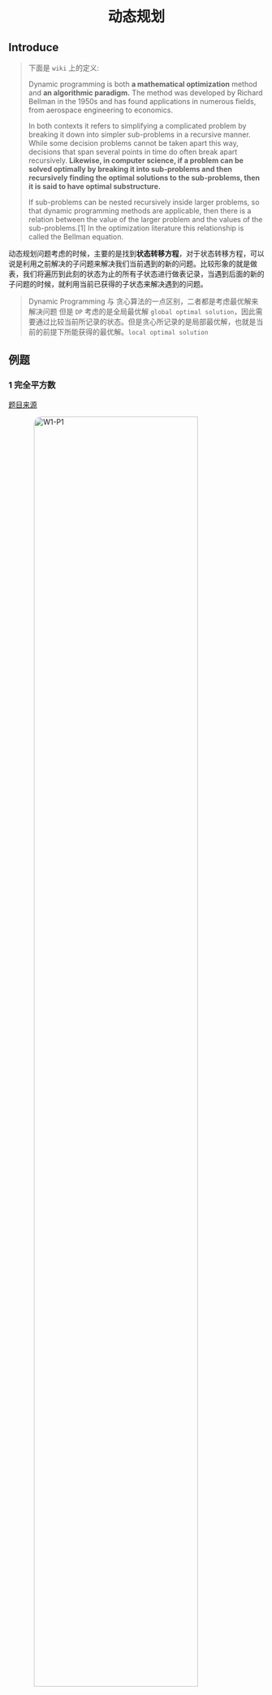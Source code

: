 # **<center>动态规划</center>**

## Introduce 

> 下面是 `wiki` 上的定义:
> 
> Dynamic programming is both **a mathematical optimization** method and **an algorithmic paradigm.** The method was developed by Richard Bellman in the 1950s and has found applications in numerous fields, from aerospace engineering to economics.
> 
> In both contexts it refers to simplifying a complicated problem by breaking it down into simpler sub-problems in a recursive manner. While some decision problems cannot be taken apart this way, decisions that span several points in time do often break apart recursively. **Likewise, in computer science, if a problem can be solved optimally by breaking it into sub-problems and then recursively finding the optimal solutions to the sub-problems, then it is said to have optimal substructure.**
> 
> If sub-problems can be nested recursively inside larger problems, so that dynamic programming methods are applicable, then there is a relation between the value of the larger problem and the values of the sub-problems.[1] In the optimization literature this relationship is called the Bellman equation.

动态规划问题考虑的时候，主要的是找到**状态转移方程**，对于状态转移方程，可以说是利用之前解决的子问题来解决我们当前遇到的新的问题。比较形象的就是做表，我们将遍历到此刻的状态为止的所有子状态进行做表记录，当遇到后面的新的子问题的时候，就利用当前已获得的子状态来解决遇到的问题。

> Dynamic Programming 与 贪心算法的一点区别，二者都是考虑最优解来解决问题
> 但是 `DP` 考虑的是全局最优解 `global optimal solution`，因此需要通过比较当前所记录的状态。但是贪心所记录的是局部最优解，也就是当前的前提下所能获得的最优解。`local optimal solution`



## 例题
### 1 完全平方数
<a href = "https://leetcode.cn/problems/perfect-squares/?envType=study-plan-v2&envId=top-100-liked"> 题目来源</a>



![W1-P1](./assets/W1-T1.jpg)

#### **题解**
我们这里考虑**动态规划**，因为对于一个任意给定的`n`,我们都存在多种对于完全平方数的组合，那么怎么样才能知道最小的组合数呢？就需要动态规划了，我们定义一个表，当前`a[i]`中记录的就是最小的组合数目，好处是我们之后可以直接调用，可以免去很多的重复步骤。然后，我们对于$[1,m]$的每个表元素进行遍历。有点类似爬楼梯，为了方便理解，我们举个例子，`numSquare(12)`的求法。一开始我的错误思路是利用贪心，距离$12$最近的完全平方数是$9$，那么我就错误的以为$12$的最小组合就是$a[9]+a[3]$的次数.但其实他可以是$a[4]+a[4]+a[4]=3$
也就是有以下的状态转移方程：
$a[i] = \min\{a[j*j]+a[i-j*j]\}$
接下来的就简单了。

总结一下 这题就是 **动态规划**，目的是要找到状态转移方程，以及时间复杂度的话是近似成$O(N^\frac{3}{2})$
$∫_1^n​f(x)dx≤\sum_{i=1}^n​f(i)≤∫_0^n​f(x)dx$

#### Code

```cpp
class Solution {
public:
    int a[10000]={0};
    int numSquares(int n) {
        int m = (int)sqrt(n);
        if(m*m == n)
            return 1;
        for(int i=1;i<=m;i++){
            a[i*i] = 1;
        }
        for(int i=2;i<=n;i++){
            m = (int)sqrt(i);
            // i is square number;
            if(m*m==i)
                continue;
            else{
                // 往前遍历 看看是否存在
                a[i] = 10000;
                for(int j=m;j>=1;j--){
                    if(a[j*j]+a[i-j*j]<a[i])
                        a[i] = a[j*j]+a[i-j*j];
                }
            }
        }
        return a[n];
    }
};
```




### 2 零钱兑换

<a href = "https://leetcode.cn/problems/coin-change/?envType=study-plan-v2&envId=top-100-liked"> 题目来源</a>

![P2](./assets/W1-T2.jpg)


####  **题解**
准确的来说，这题很简单，跟上一题就是一个模子里刻出来的，所以就不需要再赘述了。比较值得注意的是，**这题有一个$-1$也就是不存在的情况记得考虑一下**。别的没有问题了就。

#### Code
```cpp
class Solution {
public:
    int coinChange(vector<int>& coins, int amount) {
        if(amount == 0)
            return 0;
        sort(coins.begin(),coins.end());
        int a[amount+1];
        for(int i=0;i<=amount;i++)
            a[i]=-1;
        a[0] = 0;
        int index,q;
        int m = coins.size();
        for(q=0;q<m&&coins[q]<=amount;q++){
            if(amount==coins[q])
                return 1;
            a[coins[q]]=1;
        }
        // index 记录的是coins中不大于的最大索引坐标;
        index = q-1;
        for(int i=1;i<=amount;i++){
            if(a[i]==1)
                continue;
            else{
                int min = 10001;
                for(int j=0;j<=index&&coins[j]<i;j++){
                    if(a[coins[j]]==-1||a[i-coins[j]]==-1)
                        continue;
                    if(a[coins[j]]+a[i-coins[j]]<min)
                        min = a[coins[j]]+a[i-coins[j]];
                }
                if(min!=10001)
                    a[i]=min;
            }
        }
        return a[amount];
    }
};
```



### 3 杨辉三角
![P3](./assets/W1-T3.jpg)

#### **题解**
杨辉三角，我们简单的看题目，可以知道，主要是看杨辉三角的简单状态转移方程，就是:

$$temp[j] = result[i-1][j-1] + result[i-1][j]$$ 

然后就是三角的周边都补上`1`即可。

#### Code
```cpp
class Solution {
public:
    vector<vector<int>> generate(int numRows) {
        vector<vector<int>> result;
        result.push_back({1});
        result.push_back({1,1});
        // initial;
        if( numRows == 1)
            return {{1}};
        else if(numRows==2)
            return result;
        for(int i=2;i<numRows;i++){
            // The number of this level elements number;
            int num = i+1;
            vector<int> tmp;
            tmp.resize(num);
            tmp[0] = 1;
            for(int j=1;j<num-1;j++){
                tmp[j] = result[i-1][j-1]+result[i-1][j];
            }
            tmp[num-1] = 1;
            result.push_back(tmp);
        }
        return result;
    }
};
```



### 4 打家劫舍

![P4](./assets/W1-T4.jpg)



#### 题解1 
> 时间复杂度 $O(N)$

主要的思路是，就是我们设置的这个$money$数组的定义的区别，我们这个设置的是遍历到 $money[i]$ 的时候，表示的是遍历到这个房间的时候，我们已经获得的最大money数（包括自己）。
那么我们就很容易的得到状态转移方程：

$$ money[i] = \max\{nums[i]+money[i-2],money[i-1]\} $$

因为我们选择了自己`i`这个房间，那么只能考虑 `i-2`这个房间了，或者我们`i-1` 这个最优解。那么我们到最后的一个房间的时候，就自然是最优的。

#### Code
```cpp
class Solution {
public:
    int rob(vector<int>& nums) {
        int num = nums.size();
        if(num==1)
            return nums[0];
        else if(num == 2)
            return max(nums[0],nums[1]);
        vector<int> money;
        money.resize(num);
        money[0] = nums[0];
        money[1] = max(nums[0],nums[1]);
        for(int i=2;i<num;i++){
            // 可以选择不偷前一个房间
            money[i]=max(nums[i]+money[i-2],money[i-1]);
        }
        return max(money[num-1],money[num-2]);
    }
};

```


#### 题解2 
> 时间复杂度 $O(N^2)$


主要的思路是，就是我们设置的这个$money$数组的定义的**区别**，我们这个设置的是遍历到 $money[i]$ 的时候，**表示的是一定会选择了自己这个房间并且**遍历到这个房间的时候，我们已经获得的最大money数（包括自己）。
那么我们就很容易的得到状态转移方程：

$$ money[i]=nums[i]+max\{money[i-2]\}$$

因为我们选择了自己$i$这个房间，那么只能考虑 `i-2`这个房间了。所以我们最终的答案就是这个基础上的最后两个房间的取最大值即是我们的最终需要的答案。

#### Code
```cpp
class Solution {
public:
    int rob(vector<int>& nums) {
        int num = nums.size();
        vector<int> money;
        money.resize(num);
        money[0] = nums[0];
        money[1] = nums[1];
        for(int i=2;i<num;i++){
            // 可以选择不偷前一个房间
            int max = -1;
            for(int j = i-2;j>=0;j--){
                if(money[j]>max)
                    max = money[j];
            }
            money[i]=nums[i]+max;
        }
        return max(money[num-1],money[num-2]);
    }
};
```


### 5 和为 K 的子序列
<a href = "https://leetcode.cn/problems/subarray-sum-equals-k/description/?envType=study-plan-v2&envId=top-100-liked">题目来源 </a>

![P7](./assets/W1-T7.jpg)


#### 题解1 暴力搜索
> 时间复杂度$O(N^2)$

暴力搜索的思路就是，就是遍历每一个组合$(i,j)$的子数组和，查看是否存在等于$k$的子数组。那么我们有递推式。

$$
result[i] =
\begin{cases} 
result[i-1] + nums[i] & \text{if } i > 0 \\
nums[0] & \text{if } i = 0 
\end{cases}
$$

一开始我的思路是开了一个$N*N$的数组，但是这样在跑测试的时候，内存超了。所以我们换思路，仅开一个$O(N)$的数组，然后利用递推式来验证是否为$k$.跑是跑通了，但还是花费了 $\frac{N*(N-1)}{2}$的时间，$O(N^2)$的时间还不是最优的。

#### Code
```cpp
class Solution {
public:
    int subarraySum(vector<int>& nums, int k) {
        int size = nums.size();
        vector<int>result;
        result.resize(size);
        int count = 0;
        result[0] = nums[0];
        if(result[0]==k)
            count++;
        for(int i=1;i<size;i++){
            result[i] = result[i-1] + nums[i];
        }

        for(int i = 1;i<size;i++){
            int temp = result[i];
            for(int j = 0;j<=i;j++){
                if(temp==k)
                    count++;
                temp -= nums[j];
            }
        }
        return count;
    }
};
```



#### 题解2 前缀和+哈希表优化
> 时间复杂度 $O(N)$

思路其实一开始的时候想到了，因为做过类似 **两数之和**的题目，这里也是一样，我们从左往右遍历，可以得到这样一个递推式：
$pre[j] - pre[i-1] == k$这个是我们要判断的式子，而$pre[j]$表示的就是$(0,j)$的前缀和，我们将上述的式子进行变换，得到下述的内容：
$pre[j]-k == pre[i-1]$
其实就很自然的想到是否存在问题使用哈希表，我们可以立马的得到用一个$mp$来存放。举个例子，当我们有这样的一串数组$\{1,2,3\},k=5$
那么我们就有

| i   | $pre[i]$ | $pre[i]-k$   |是否查到$mp[pre[i]-k]$|
|:---------:|:--------:|:---------:|:----:|
|  0    | 1    | -4    |Nope|
| 1    | 3    | -2    |Nope|
| 2   | 6    | 1    |**Find!**|

|k|mp[k]|
|:---:|:---:|
|0|1|
|**1**|**1**|
|3|1|

我们看上述的加黑例子，就是找到$\{2,3\}$这个和为$5$的子数组。

#### Code
```cpp
class Solution {
public:
    int subarraySum(vector<int>& nums, int k) {
        // mp 记录的是 截止 i 的前缀和
        unordered_map<int,int>mp;
        mp[0] = 1;
        int pre = 0,count = 0;
        for(int &num : nums){
            pre+=num;
            if(mp.find(pre-k)!=mp.end()){
                count+=mp[pre-k];
            }
            mp[pre]++;
        }
        return count;
    }
};

```

### 6 求矩形的最大面积
<a href = "https://leetcode.cn/problems/largest-rectangle-in-histogram/description/?envType=study-plan-v2&envId=top-100-liked">题目来源</a>

![P1](./assets/dp-p1.jpg)

#### 题解 DP
> 时间复杂度 $O(N^2)$
Leetcode 给的既定时间复杂度是 $O(N)$ 所以这个动态规划的解法不是最优解。我们等下会考虑单调栈来解决这个问题。

看到这题很自然的想法就是开一个二维数字 `rectArray[len][len]`,其中的每个元素`rectArray[i][j]`,记录的是从`i`到`j`的最大可兼容的宽度，因为我们要求的是面积，已经知道的宽度是`j-i+1`,所以面积就可以很自然的知道。所以可以得到一个状态转移的方程:

$$
rectArray[i][j] = \min\{rectArray[i][j-1],height[j]\}
$$

然后每次的进行最大面积的更新即可。但很显然这个算法的时间复杂度是$O(N^2)$,不是最优解。我们会在Stack的解法中进行优化，我们选择单调栈来解决这个问题。
#### Code 
```cpp
class Solution {
public:
    int largestRectangleArea(vector<int>& heights) {
        int len = heights.size();
        vector<int> square;
        square.resize(len);
        int maxSquare = 0;
        for(int i=0;i<len;i++){
            square[i] = heights[i];
            if(heights[i]>maxSquare)
                maxSquare = heights[i];
        }
        // start represents the 2-arrays start coordinates;
        int start = 0;
        for(;start<len;start++){
            for(int j=start+1;j<len;j++){
                if(j == start+1){
                    square[j-1] = heights[j-1];
                }
                square[j] = min(square[j-1],heights[j]); 
                int s = (j-start+1)*(square[j]);
                if(s>maxSquare)
                    maxSquare = s;
            }
        }
        return maxSquare;
    }
};
```








<style>
img {
  display: block;
  margin-left: auto;
  margin-right: auto;
  width : 80%;
  border-radius: 15px; /* 将图片设置为圆形 */
  
}
</style>